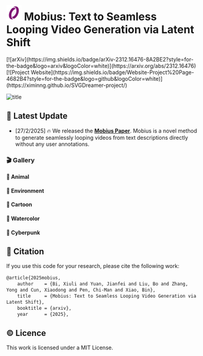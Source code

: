<!-- # Mobius: Text to Seamless Looping Video Generation via Latent Shift -->
<h1><img src="./assets/logo.png" alt="Icon" width="40" height="40"> Mobius: Text to Seamless Looping Video Generation via Latent Shift</h1>
[![arXiv](https://img.shields.io/badge/arXiv-2312.16476-8A2BE2?style=for-the-badge&logo=arxiv&logoColor=white)](https://arxiv.org/abs/2312.16476) [![Project Website](https://img.shields.io/badge/Website-Project%20Page-4682B4?style=for-the-badge&logo=github&logoColor=white)](https://ximinng.github.io/SVGDreamer-project/) 

![title](./assets/algorithm.png)

## 🔮 Latest Update

- [27/2/2025] 🔥 We released the **[Mobius Paper](https://arxiv.org/abs/2312.16476)**. Mobius is a novel method to generate seamlessly looping videos from text descriptions directly without any user annotations.

<!-- ## 📌 Installation Guide

### 🛠️ Step 1:


### 🛠️ Step 2:  -->

### 🎬 Gallery

#### 🧸 Animal

#### 🧩 Environment

#### 🎠 Cartoon

#### 🎨 Watercolor

#### 🥽 Cyberpunk


<!-- ## 📋 TODO

- [x] Release the paper.
- [ ] Release the code. -->


## :paperclip: Citation

If you use this code for your research, please cite the following work:

```
@article{2025mobius,
    author    = {Bi, Xiuli and Yuan, Jianfei and Liu, Bo and Zhang, Yong and Cun, Xiaodong and Pen, Chi-Man and Xiao, Bin},
    title     = {Mobius: Text to Seamless Looping Video Generation via Latent Shift},
    booktitle = {arxiv},
    year      = {2025},
```

## :copyright: Licence

This work is licensed under a MIT License.